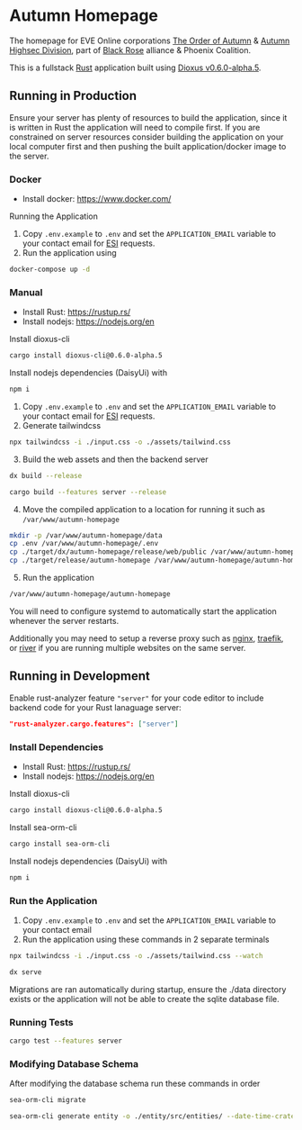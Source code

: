 # Autumn Homepage
The homepage for EVE Online corporations [The Order of Autumn](https://zkillboard.com/corporation/98785281/) & [Autumn Highsec Division](https://zkillboard.com/corporation/98784256/), part of [Black Rose](https://black-rose.space/) alliance & Phoenix Coalition.

This is a fullstack [Rust](https://www.rust-lang.org/) application built using [Dioxus v0.6.0-alpha.5](https://dioxuslabs.com/).

## Running in Production

Ensure your server has plenty of resources to build the application, since it is written in Rust the application will need to compile first.
If you are constrained on server resources consider building the application on your local computer first and then pushing the built application/docker image to the server.

### Docker

- Install docker: <https://www.docker.com/>

Running the Application
1. Copy `.env.example` to `.env` and set the `APPLICATION_EMAIL` variable to your contact email for [ESI](https://esi.evetech.net/) requests.
2. Run the application using

```bash
docker-compose up -d
```

### Manual

- Install Rust: <https://rustup.rs/>
- Install nodejs: <https://nodejs.org/en>

Install dioxus-cli

```bash
cargo install dioxus-cli@0.6.0-alpha.5
```

Install nodejs dependencies (DaisyUi) with

```bash
npm i
```

1. Copy `.env.example` to `.env` and set the `APPLICATION_EMAIL` variable to your contact email for [ESI](https://esi.evetech.net/) requests.
2. Generate tailwindcss

```bash
npx tailwindcss -i ./input.css -o ./assets/tailwind.css
```

3. Build the web assets and then the backend server

```bash
dx build --release
```

```bash
cargo build --features server --release
```

4. Move the compiled application to a location for running it such as `/var/www/autumn-homepage`

```bash
mkdir -p /var/www/autumn-homepage/data
cp .env /var/www/autumn-homepage/.env
cp ./target/dx/autumn-homepage/release/web/public /var/www/autumn-homepage/public
cp ./target/release/autumn-homepage /var/www/autumn-homepage/autumn-homepage
```

5. Run the application

```bash
/var/www/autumn-homepage/autumn-homepage
```

You will need to configure systemd to automatically start the application whenever the server restarts.

Additionally you may need to setup a reverse proxy such as [nginx](https://nginx.org/en/), [traefik](https://traefik.io/), or [river](https://github.com/memorysafety/river) if you are running multiple websites on the same server.

## Running in Development

Enable rust-analyzer feature `"server"` for your code editor to include backend code for your Rust lanaguage server:

```json
"rust-analyzer.cargo.features": ["server"]
```

### Install Dependencies

- Install Rust: <https://rustup.rs/>
- Install nodejs: <https://nodejs.org/en>

Install dioxus-cli

```bash
cargo install dioxus-cli@0.6.0-alpha.5
```
Install sea-orm-cli

```bash
cargo install sea-orm-cli
```

Install nodejs dependencies (DaisyUi) with

```bash
npm i
```

### Run the Application

1. Copy `.env.example` to `.env` and set the `APPLICATION_EMAIL` variable to your contact email
2. Run the application using these commands in 2 separate terminals

```bash
npx tailwindcss -i ./input.css -o ./assets/tailwind.css --watch
```

```bash
dx serve
```

Migrations are ran automatically during startup, ensure the ./data directory exists or the application will not be able to create the sqlite database file.

### Running Tests

```bash
cargo test --features server
```

### Modifying Database Schema

After modifying the database schema run these commands in order

```bash
sea-orm-cli migrate
```

```bash
sea-orm-cli generate entity -o ./entity/src/entities/ --date-time-crate chrono
```
